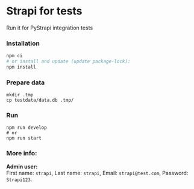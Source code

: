 # Strapi for tests
Run it for PyStrapi integration tests

### Installation
```bash
npm ci
# or install and update (update package-lock):
npm install
```

### Prepare data
```
mkdir .tmp
cp testdata/data.db .tmp/
```


### Run
```
npm run develop
# or
npm run start
```

### More info:
**Admin user:**  
First name: `strapi`, Last name: `strapi`, Email: `strapi@test.com`, Password: `Strapi123`.
